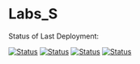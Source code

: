 # Labs_S


Status of Last Deployment: 
<!--<br><img src = "https://github.com/ZhekLu/Labs_S/workflows/forLaba3/badge.svg? branch=Lab3"><br>-->

[![Status](https://github.com/ZhekLu/Labs_S/workflows/forLaba1/badge.svg?branch=Lab1)](https://github.com/ZhekLu/Labs_S/actions/workflows/Testing_lab1.yml)
[![Status](https://github.com/ZhekLu/Labs_S/workflows/forLaba2/badge.svg?branch=Lab2)](https://github.com/ZhekLu/Labs_S/actions/workflows/Testing_lab2.yml)
[![Status](https://github.com/ZhekLu/Labs_S/workflows/forLaba3/badge.svg?branch=Lab3)](https://github.com/ZhekLu/Labs_S/actions/workflows/Testing_lab3.yml)
[![Status](https://github.com/ZhekLu/Labs_S/workflows/forLaba4/badge.svg?branch=Lab4)](https://github.com/ZhekLu/Labs_S/actions/workflows/Testing_lab4.yml)

